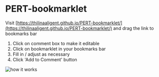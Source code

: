 # PERT-bookmarklet

Visit [https://thilinaaligent.github.io/PERT-bookmarklet/](https://thilinaaligent.github.io/PERT-bookmarklet/) and drag the link to bookmarks bar

1. Click on comment box to make it editable
2. Click on bookmarklet in your bookmarks bar
3. Fill in / adjust as necessary
4. Click 'Add to Comment' button

![how it works](https://thilinaaligent.github.io/PERT-bookmarklet/walkthrough2.gif?v=2 "how it works v2")
